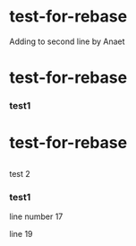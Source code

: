# test-for-rebase

Adding to second line by Anaet

# test-for-rebase

### test1

# test-for-rebase

##

test 2

### test1

line number 17

line 19
